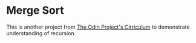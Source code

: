 # Merge Sort

This is another project from [The Odin Project's Cirriculum](http://www.theodinproject.com/courses/ruby-programming/lessons/recursion?ref=lnav) to demonstrate understanding of recursion.